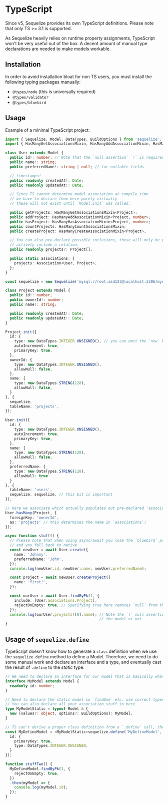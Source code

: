 # TypeScript

Since v5, Sequelize provides its own TypeScript definitions. Please note that only TS >= 3.1 is supported.

As Sequelize heavily relies on runtime property assignments, TypeScript won't be very useful out of the box. A decent amount of manual type declarations are needed to make models workable.

## Installation

In order to avoid installation bloat for non TS users, you must install the following typing packages manually:

- `@types/node` (this is universally required)
- `@types/validator`
- `@types/bluebird`

## Usage

Example of a minimal TypeScript project:

```ts
import { Sequelize, Model, DataTypes, BuildOptions } from 'sequelize';
import { HasManyGetAssociationsMixin, HasManyAddAssociationMixin, HasManyHasAssociationMixin, Association, HasManyCountAssociationsMixin, HasManyCreateAssociationMixin } from '../../lib/associations';

class User extends Model {
  public id!: number; // Note that the `null assertion` `!` is required in strict mode.
  public name!: string;
  public preferredName!: string | null; // for nullable fields

  // timestamps!
  public readonly createdAt!: Date;
  public readonly updatedAt!: Date;

  // Since TS cannot determine model association at compile time
  // we have to declare them here purely virtually
  // these will not exist until `Model.init` was called.

  public getProjects: HasManyGetAssociationsMixin<Project>;
  public addProject: HasManyAddAssociationMixin<Project, number>;
  public hasProject: HasManyHasAssociationMixin<Project, number>;
  public countProjects: HasManyCountAssociationsMixin;
  public createProject: HasManyCreateAssociationMixin<Project>;

  // You can also pre-declare possible inclusions, these will only be populated if you
  // actively include a relation.
  public readonly projects?: Project[];

  public static associations: {
    projects: Association<User, Project>;
  };
}

const sequelize = new Sequelize('mysql://root:asd123@localhost:3306/mydb');

class Project extends Model {
  public id!: number;
  public ownerId!: number;
  public name!: string;

  public readonly createdAt!: Date;
  public readonly updatedAt!: Date;
}

Project.init({
  id: {
    type: new DataTypes.INTEGER.UNSIGNED(), // you can omit the `new` but this is discouraged
    autoIncrement: true,
    primaryKey: true,
  },
  ownerId: {
    type: new DataTypes.INTEGER.UNSIGNED(),
    allowNull: false,
  },
  name: {
    type: new DataTypes.STRING(128),
    allowNull: false,
  }
}, {
  sequelize,
  tableName: 'projects',
});

User.init({
  id: {
    type: new DataTypes.INTEGER.UNSIGNED(),
    autoIncrement: true,
    primaryKey: true,
  },
  name: {
    type: new DataTypes.STRING(128),
    allowNull: false,
  },
  preferredName: {
    type: new DataTypes.STRING(128),
    allowNull: true
  }
}, {
  tableName: 'users',
  sequelize: sequelize, // this bit is important
});

// Here we associate which actually populates out pre-declared `association` static and other methods.
User.hasMany(Project, {
  foreignKey: 'ownerId',
  as: 'projects' // this determines the name in `associations`!
});

async function stuff() {
  // Please note that when using async/await you lose the `bluebird` promise context
  // and you fall back to native
  const newUser = await User.create({
    name: 'Johnny',
    preferredName: 'John',
  });
  console.log(newUser.id, newUser.name, newUser.preferredName);

  const project = await newUser.createProject({
    name: 'first!',
  });

  const ourUser = await User.findByPk(1, {
    include: [User.associations.Project],
    rejectOnEmpty: true, // Specifying true here removes `null` from the return type!
  });
  console.log(ourUser.projects![0].name); // Note the `!` null assertion since TS can't know if we included
                                          // the model or not
}
```

## Usage of `sequelize.define`

TypeScript doesn't know how to generate a `class` definition when we use the `sequelize.define` method to define a Model. Therefore, we need to do some manual work and declare an interface and a type, and eventually cast the result of `.define` to the _static_ type.

```ts
// We need to declare an interface for our model that is basically what our class would be
interface MyModel extends Model {
  readonly id: number;
}

// Need to declare the static model so `findOne` etc. use correct types.
// You can also declare all your association stuff in here
type MyModelStatic = typeof Model & {
  new (values?: object, options?: BuildOptions): MyModel;
}

// TS can't derive a proper class definition from a `.define` call, therefore we need to cast here.
const MyDefineModel = <MyModelStatic>sequelize.define('MyDefineModel', {
  id: {
    primaryKey: true,
    type: DataTypes.INTEGER.UNSIGNED,
  }
});

function stuffTwo() {
  MyDefineModel.findByPk(1, {
    rejectOnEmpty: true,
  })
  .then(myModel => {
    console.log(myModel.id);
  });
}
```
